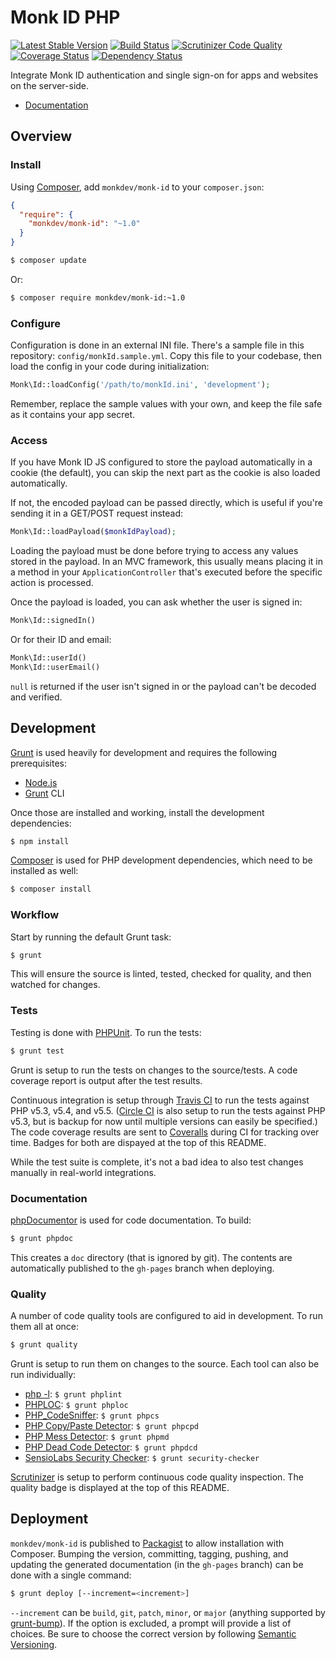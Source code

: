 Monk ID PHP
===========

[![Latest Stable Version](https://img.shields.io/packagist/v/monkdev/monk-id.svg?style=flat)](https://packagist.org/packages/monkdev/monk-id)
[![Build Status](https://img.shields.io/travis/MonkDev/monk-id-php/dev.svg?style=flat)](https://travis-ci.org/MonkDev/monk-id-php)
[![Scrutinizer Code Quality](https://img.shields.io/scrutinizer/g/MonkDev/monk-id-php/dev.svg?style=flat)](https://scrutinizer-ci.com/g/MonkDev/monk-id-php/?branch=dev)
[![Coverage Status](https://img.shields.io/coveralls/MonkDev/monk-id-php/dev.svg?style=flat)](https://coveralls.io/r/MonkDev/monk-id-php?branch=dev)
[![Dependency Status](https://img.shields.io/gemnasium/MonkDev/monk-id-php.svg?style=flat)](https://gemnasium.com/MonkDev/monk-id-php)

Integrate Monk ID authentication and single sign-on for apps and websites on the
server-side.

*   [Documentation](http://monkdev.github.io/monk-id-php/classes/Monk.Id.html)

Overview
--------

### Install

Using [Composer](http://getcomposer.org), add `monkdev/monk-id` to your
`composer.json`:

```json
{
  "require": {
    "monkdev/monk-id": "~1.0"
  }
}
```

```bash
$ composer update
```

Or:

```bash
$ composer require monkdev/monk-id:~1.0
```

### Configure

Configuration is done in an external INI file. There's a sample file in this
repository: `config/monkId.sample.yml`. Copy this file to your codebase, then
load the config in your code during initialization:

```php
Monk\Id::loadConfig('/path/to/monkId.ini', 'development');
```

Remember, replace the sample values with your own, and keep the file safe as it
contains your app secret.

### Access

If you have Monk ID JS configured to store the payload automatically in a cookie
(the default), you can skip the next part as the cookie is also loaded
automatically.

If not, the encoded payload can be passed directly, which is useful if you're
sending it in a GET/POST request instead:

```php
Monk\Id::loadPayload($monkIdPayload);
```

Loading the payload must be done before trying to access any values stored in
the payload. In an MVC framework, this usually means placing it in a method in
your `ApplicationController` that's executed before the specific action is
processed.

Once the payload is loaded, you can ask whether the user is signed in:

```php
Monk\Id::signedIn()
```

Or for their ID and email:

```php
Monk\Id::userId()
Monk\Id::userEmail()
```

`null` is returned if the user isn't signed in or the payload can't be decoded
and verified.

Development
-----------

[Grunt](http://gruntjs.com) is used heavily for development and requires the
following prerequisites:

*   [Node.js](http://nodejs.org)
*   [Grunt](http://gruntjs.com) CLI

Once those are installed and working, install the development dependencies:

```bash
$ npm install
```

[Composer](http://getcomposer.org) is used for PHP development dependencies,
which need to be installed as well:

```bash
$ composer install
```

### Workflow

Start by running the default Grunt task:

```bash
$ grunt
```

This will ensure the source is linted, tested, checked for quality, and then
watched for changes.

### Tests

Testing is done with [PHPUnit](http://phpunit.de). To run the tests:

```bash
$ grunt test
```

Grunt is setup to run the tests on changes to the source/tests. A code coverage
report is output after the test results.

Continuous integration is setup through [Travis CI](https://travis-ci.org/MonkDev/monk-id-php)
to run the tests against PHP v5.3, v5.4, and v5.5.
([Circle CI](https://circleci.com/gh/MonkDev/monk-id-php) is also setup to run
the tests against PHP v5.3, but is backup for now until multiple versions can
easily be specified.) The code coverage results are sent to [Coveralls](https://coveralls.io/r/MonkDev/monk-id-php)
during CI for tracking over time. Badges for both are dispayed at the top of
this README.

While the test suite is complete, it's not a bad idea to also test changes
manually in real-world integrations.

### Documentation

[phpDocumentor](http://phpdoc.org) is used for code documentation. To build:

```bash
$ grunt phpdoc
```

This creates a `doc` directory (that is ignored by git). The contents are
automatically published to the `gh-pages` branch when deploying.

### Quality

A number of code quality tools are configured to aid in development. To run them
all at once:

```bash
$ grunt quality
```

Grunt is setup to run them on changes to the source. Each tool can also be run
individually:

*   [php -l](http://www.php.net/manual/en/function.php-check-syntax.php):
    `$ grunt phplint`
*   [PHPLOC](https://github.com/sebastianbergmann/phploc): `$ grunt phploc`
*   [PHP_CodeSniffer](https://github.com/squizlabs/PHP_CodeSniffer):
    `$ grunt phpcs`
*   [PHP Copy/Paste Detector](https://github.com/sebastianbergmann/phpcpd):
    `$ grunt phpcpd`
*   [PHP Mess Detector](http://phpmd.org): `$ grunt phpmd`
*   [PHP Dead Code Detector](https://github.com/sebastianbergmann/phpdcd):
    `$ grunt phpdcd`
*   [SensioLabs Security Checker](https://github.com/sensiolabs/security-checker):
    `$ grunt security-checker`

[Scrutinizer](https://scrutinizer-ci.com/g/MonkDev/monk-id-php) is setup to
perform continuous code quality inspection. The quality badge is displayed at
the top of this README.

Deployment
----------

`monkdev/monk-id` is published to [Packagist](https://packagist.org) to allow
installation with Composer. Bumping the version, committing, tagging, pushing,
and updating the generated documentation (in the `gh-pages` branch) can be done
with a single command:

```bash
$ grunt deploy [--increment=<increment>]
```

`--increment` can be `build`, `git`, `patch`, `minor`, or `major` (anything
supported by [grunt-bump](https://github.com/vojtajina/grunt-bump)). If the
option is excluded, a prompt will provide a list of choices. Be sure to choose
the correct version by following [Semantic Versioning](http://semver.org).
